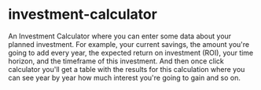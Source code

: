 # investment-calculator
An Investment Calculator where you can enter some data about your planned investment. For example, your current savings, the amount you're going to add every year, the expected return on investment (ROI), your time horizon, and the timeframe of this investment. And then once click calculator you'll get a table with the results for this calculation where you can see year by year how much interest you're going to gain and so on.
